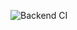 ![Backend CI](https://github.com/yourusername/money-manager/actions/workflows/backend-ci.yml/badge.svg)
